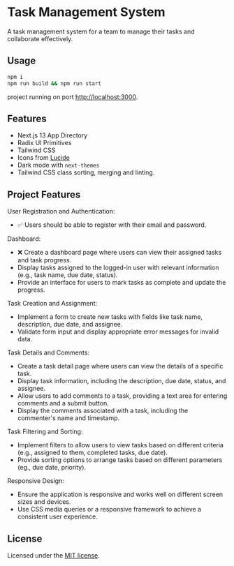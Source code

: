 # Task Management System

A task management system for a team to manage their tasks and collaborate effectively.

## Usage

```bash
npm i
npm run build && npm run start
```

project running on port <http://localhost:3000>.

## Features

- Next.js 13 App Directory
- Radix UI Primitives
- Tailwind CSS
- Icons from [Lucide](https://lucide.dev)
- Dark mode with `next-themes`
- Tailwind CSS class sorting, merging and linting.

## Project Features

User Registration and Authentication:

- ✅ Users should be able to register with their email and password.

Dashboard:

- ❌ Create a dashboard page where users can view their assigned tasks and task progress.
- Display tasks assigned to the logged-in user with relevant information (e.g., task name, due date, status).
- Provide an interface for users to mark tasks as complete and update the progress.

Task Creation and Assignment:

- Implement a form to create new tasks with fields like task name, description, due date, and assignee.
- Validate form input and display appropriate error messages for invalid data.

Task Details and Comments:

- Create a task detail page where users can view the details of a specific task.
- Display task information, including the description, due date, status, and assignee.
- Allow users to add comments to a task, providing a text area for entering comments and a submit button.
- Display the comments associated with a task, including the commenter's name and timestamp.

Task Filtering and Sorting:

- Implement filters to allow users to view tasks based on different criteria (e.g., assigned to them, completed tasks, due date).
- Provide sorting options to arrange tasks based on different parameters (eg., due date, priority).

Responsive Design:

- Ensure the application is responsive and works well on different screen sizes and devices.
- Use CSS media queries or a responsive framework to achieve a consistent user experience.

## License

Licensed under the [MIT license](https://github.com/shadcn/ui/blob/main/LICENSE.md).
